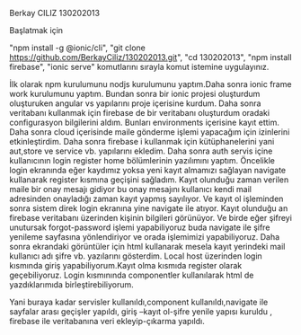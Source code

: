 Berkay CILIZ 130202013 

Başlatmak için

"npm install -g @ionic/cli",
"git clone https://github.com/BerkayCiliz/130202013.git",
"cd 130202013",
"npm install firebase",
"ionic serve" komutlarını sırayla komut istemine uygulayınız.

İlk olarak npm kurulumunu nodjs kurulumunu yaptım.Daha sonra ionic frame work kurulumunu yaptım.
Bundan sonra bir ionic projesi oluşturdum oluşturuken angular vs yapılarını proje içerisine kurdum.
Daha sonra veritabanı  kullanmak için firebase de bir veritabanı oluşturdum oradaki configurasyon bilgilerini aldım.
Bunları environments içerisine kayıt ettim.
Daha sonra cloud içerisinde maile gönderme işlemi yapacağım için izinlerini etkinleştirdim.
Daha sonra firebase i kullanmak için kütüphanelerini yani  aut,store ve service vb. yapılarını ekledim.
Daha sonra auth servis içine kullanıcının login register home bölümlerinin yazılımını yaptım.
Öncelikle login ekranında eğer kaydımız yoksa yeni kayıt almamızı sağlayan navigate kullanarak register kısmına geçişini sağladım.
Kayıt olunduğu zaman verilen maile bir onay mesajı gidiyor bu onay mesajını kullanıcı kendi mail adresinden onayladığı zaman kayıt yapmış sayılıyor.
Ve kayıt ol işleminden sonra sistem direk login ekranına yine navigate ile atıyor. Kayıt olunduğu an firebase veritabanı üzerinden kişinin bilgileri görünüyor.
Ve birde eğer şifreyi unutursak forgot-password işlemi yapabiliyoruz buda navigate ile şifre yenileme sayfasına yönlendiriyor ve orada işlemimizi yapabiliyoruz.
Daha sonra ekrandaki görüntüler için html kullanarak mesela kayıt yerindeki mail kullanıcı adı şifre vb. yazılarını gösterdim.
Local host üzerinden login kısmında giriş yapabiliyorum.Kayıt olma kısmıda register olarak geçebiliyoruz.
Login kısmınında componentler kullanılarak html de yazdıklarımıda birleştirebiliyorum.

Yani buraya kadar servisler kullanıldı,component kullanıldı,navigate ile sayfalar arası geçişler yapıldı, 
giriş –kayıt ol-şifre yenile yapısı kuruldu , firebase ile veritabanına veri ekleyip-çıkarma yapıldı.
